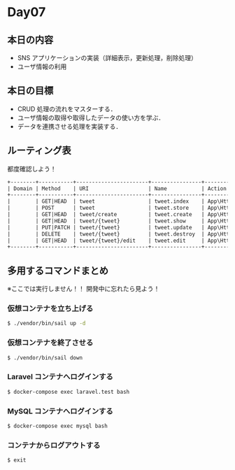 # Day07

## 本日の内容

- SNS アプリケーションの実装（詳細表示，更新処理，削除処理）
- ユーザ情報の利用

## 本日の目標

- CRUD 処理の流れをマスターする．
- ユーザ情報の取得や取得したデータの使い方を学ぶ．
- データを連携させる処理を実装する．

## ルーティング表

都度確認しよう！

```txt
+--------+-----------+-----------------------+----------------+-----------------------------------------------------+-----------------+
| Domain | Method    | URI                   | Name           | Action                                              | Middleware      |
+--------+-----------+-----------------------+----------------+-----------------------------------------------------+-----------------+
|        | GET|HEAD  | tweet                 | tweet.index    | App\Http\Controllers\TweetController@index          | web             |
|        | POST      | tweet                 | tweet.store    | App\Http\Controllers\TweetController@store          | web             |
|        | GET|HEAD  | tweet/create          | tweet.create   | App\Http\Controllers\TweetController@create         | web             |
|        | GET|HEAD  | tweet/{tweet}         | tweet.show     | App\Http\Controllers\TweetController@show           | web             |
|        | PUT|PATCH | tweet/{tweet}         | tweet.update   | App\Http\Controllers\TweetController@update         | web             |
|        | DELETE    | tweet/{tweet}         | tweet.destroy  | App\Http\Controllers\TweetController@destroy        | web             |
|        | GET|HEAD  | tweet/{tweet}/edit    | tweet.edit     | App\Http\Controllers\TweetController@edit           | web             |
+--------+-----------+-----------------------+----------------+-----------------------------------------------------+-----------------+
```

## 多用するコマンドまとめ

※ここでは実行しません！！ 開発中に忘れたら見よう！

### 仮想コンテナを立ち上げる

```bash
$ ./vendor/bin/sail up -d
```

### 仮想コンテナを終了させる

```bash
$ ./vendor/bin/sail down
```

### Laravel コンテナへログインする

```bash
$ docker-compose exec laravel.test bash
```

### MySQL コンテナへログインする

```bash
$ docker-compose exec mysql bash
```

### コンテナからログアウトする

```bash
$ exit
```
